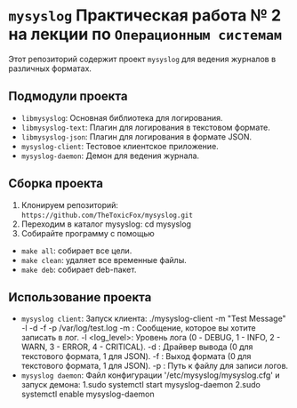 # `mysyslog` Практическая работа № 2 на лекции по `Операционным системам` 

Этот репозиторий содержит проект `mysyslog` для ведения журналов в различных форматах.

## Подмодули проекта
- `libmysyslog`: Основная библиотека для логирования.
- `libmysyslog-text`: Плагин для логирования в текстовом формате.
- `libmysyslog-json`: Плагин для логирования в формате JSON.
- `mysyslog-client`: Тестовое клиентское приложение.
- `mysyslog-daemon`: Демон для ведения журнала.

## Сборка проекта
1. Клонируем репозиторий: `https://github.com/TheToxicFox/mysyslog.git`
2. Переходим в каталог mysyslog: cd mysyslog
3. Cобирайте программу с помощью 
- `make all`: собирает все цели.
- `make clean`: удаляет все временные файлы.
- `make deb`: собирает deb-пакет.

## Использование проекта
- `mysyslog client`: Запуск клиента: ./mysyslog-client -m "Test Message" -l -d -f -p /var/log/test.log
-m <message>: Сообщение, которое вы хотите записать в лог.
-l <log_level>: Уровень лога (0 - DEBUG, 1 - INFO, 2 - WARN, 3 - ERROR, 4 - CRITICAL).
-d <driver>: Драйвер вывода (0 для текстового формата, 1 для JSON).
-f <format>: Выход формата (0 для текстового формата, 1 для JSON).
-p <path>: Путь к файлу для записи логов.
- `mysyslog daemon`: Файл конфигурации '/etc/mysyslog/mysyslog.cfg' и запуск демона:
1.sudo systemctl start mysyslog-daemon
2.sudo systemctl enable mysyslog-daemon 
